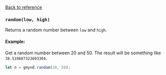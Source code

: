 [Back to reference](../README.md)

### `random(low, high)`
Returns a random number between `low` and `high`.  

#### Example:

Get a random number between 20 and 50. The result will be something like `38.519687323693304`.
```javascript
let n = gmynd.random(20, 50);
```

